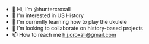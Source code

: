 - 👋 Hi, I’m @huntercroxall
- 👀 I’m interested in US History
- 🌱 I’m currently learning how to play the ukulele
- 💞️ I’m looking to collaborate on history-based projects
- 📫 How to reach me h.j.croxall@gmail.com

<!---
huntercroxall/huntercroxall is a ✨ special ✨ repository because its `README.md` (this file) appears on your GitHub profile.
You can click the Preview link to take a look at your changes.
--->
